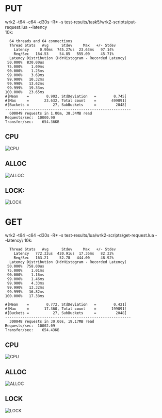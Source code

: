 # PUT
wrk2 -t64 -c64 -d30s -R* -s test-results/task5/wrk2-scripts/put-request.lua --latency\
10k:
```Running 1m test @ http://localhost:8080
  64 threads and 64 connections
  Thread Stats   Avg      Stdev     Max   +/- Stdev
    Latency     0.90ms  745.27us  23.63ms   97.14%
    Req/Sec   164.53     54.85   555.00     45.71%
  Latency Distribution (HdrHistogram - Recorded Latency)
 50.000%  830.00us
 75.000%    1.09ms
 90.000%    1.25ms
 99.000%    3.69ms
 99.900%   10.32ms
 99.990%   13.62ms
 99.999%   19.33ms
100.000%   23.65ms
#[Mean    =        0.902, StdDeviation   =        0.745]
#[Max     =       23.632, Total count    =       499891]
#[Buckets =           27, SubBuckets     =         2048]
----------------------------------------------------------
  600049 requests in 1.00m, 38.34MB read
Requests/sec:  10000.90
Transfer/sec:    654.36KB
```

## CPU
![CPU](https://raw.githubusercontent.com/s3ponia/2020-highload-dht/task5/test-results/task6/cpu_put.svg)

## ALLOC

![ALLOC](https://raw.githubusercontent.com/s3ponia/2020-highload-dht/task5/test-results/task6/alloc_put.svg)

## LOCK:

![LOCK](https://raw.githubusercontent.com/s3ponia/2020-highload-dht/task5/test-results/task6/lock_put.svg)

# GET
wrk2 -t64 -c64 -d30s -R* -s test-results/lua/wrk2-scripts/get-request.lua --latency\\
10k:
```
  Thread Stats   Avg      Stdev     Max   +/- Stdev
    Latency   772.32us  420.91us  17.36ms   82.32%
    Req/Sec   163.21     52.78   444.00     48.92%
  Latency Distribution (HdrHistogram - Recorded Latency)
 50.000%  758.00us
 75.000%    1.01ms
 90.000%    1.16ms
 99.000%    1.46ms
 99.900%    4.33ms
 99.990%   13.32ms
 99.999%   16.82ms
100.000%   17.38ms

#[Mean    =        0.772, StdDeviation   =        0.421]
#[Max     =       17.360, Total count    =       199891]
#[Buckets =           27, SubBuckets     =         2048]
----------------------------------------------------------
  300048 requests in 30.00s, 19.17MB read
Requests/sec:  10002.09
Transfer/sec:    654.43KB
```

## CPU
![CPU](https://raw.githubusercontent.com/s3ponia/2020-highload-dht/task5/test-results/task6/cpu_get.svg)

## ALLOC

![ALLOC](https://raw.githubusercontent.com/s3ponia/2020-highload-dht/task5/test-results/task6/alloc_get.svg)

## LOCK

![LOCK](https://raw.githubusercontent.com/s3ponia/2020-highload-dht/task5/test-results/task6/lock_get.svg)
